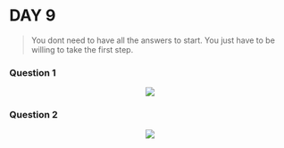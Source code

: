 # DAY 9
>  You dont need to have all the answers to start. You just have to be willing to take the first step.
### Question 1
<p align="center">
  <img width="auto" height="auto" src="../../.github/Day9-1.jpg">
</p>

### Question 2
<p align="center">
  <img width="auto" height="auto" src="../../.github/Day9-2.jpg">
</p>
